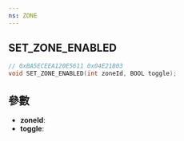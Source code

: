 ```yaml
---
ns: ZONE
---
```

## SET_ZONE_ENABLED

```c
// 0xBA5ECEEA120E5611 0x04E21B03
void SET_ZONE_ENABLED(int zoneId, BOOL toggle);
```


## 參數
* **zoneId**: 
* **toggle**: 

